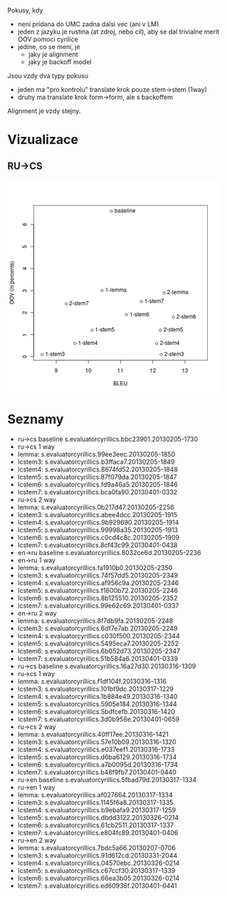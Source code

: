 Pokusy, kdy
- neni pridana do UMC zadna dalsi vec (ani v LM)
- jeden z jazyku je rustina (at zdroj, nebo cil), aby se dal trivialne merit OOV pomoci cyrilice
- jedine, co se meni, je
    - jaky je alignment
    - jaky je backoff model

Jsou vzdy dva typy pokusu
 - jeden ma "pro kontrolu" translate krok pouze stem->stem (1way)
 - druhy ma translate krok form->form, ale s backoffem

Alignment je vzdy stejny.

Vizualizace
==========
RU->CS
---
![](../results_visualisation/rucs.png?raw=true)


Seznamy
=========
- ru->cs baseline s.evaluatorcyrillics.bbc23901.20130205-1730
- ru->cs 1 way
- lemma: s.evaluatorcyrillics.99ee3eec.20130205-1850
- lcstem3: s.evaluatorcyrillics.b3ffaca7.20130205-1849
- lcstem4: s.evaluatorcyrillics.8674fd52.20130205-1848
- lcstem5: s.evaluatorcyrillics.87f079da.20130205-1847
- lcstem6: s.evaluatorcyrillics.fd9a46a5.20130205-1846
- lcstem7: s.evaluatorcyrillics.bca0fa90.20130401-0332 
- ru->cs 2 way
- lemma: s.evaluatorcyrillics.0b217d47.20130205-2256
- lcstem3: s.evaluatorcyrillics.abee4dcc.20130205-1915
- lcstem4: s.evaluatorcyrillics.9b929690.20130205-1914
- lcstem5: s.evaluatorcyrillics.99998a35.20130205-1913
- lcstem6: s.evaluatorcyrillics.c0cd4c8c.20130205-1909
- lcstem7: s.evaluatorcyrillics.8cf43c99.20130401-0438 
- en->ru baseline s.evaluatorcyrillics.8032ce6d.20130205-2236
- en->ru 1 way
- lemma: s.evaluatorcyrillics.fa1910b0.20130205-2350
- lcstem3: s.evaluatorcyrillics.74f57dd5.20130205-2349
- lcstem4: s.evaluatorcyrillics.af956c9a.20130205-2346
- lcstem5: s.evaluatorcyrillics.f1600b72.20130205-2246
- lcstem6: s.evaluatorcyrillics.8b125510.20130205-2352
- lcstem7: s.evaluatorcyrillics.99e62c69.20130401-0337 
- en->ru 2 way
- lemma: s.evaluatorcyrillics.8f7db9fa.20130205-2248
- lcstem3: s.evaluatorcyrillics.6df7e7ab.20130205-2249
- lcstem4: s.evaluatorcyrillics.c030f500.20130205-2344
- lcstem5: s.evaluatorcyrillics.5495eca7.20130205-2252
- lcstem6: s.evaluatorcyrillics.6b052d73.20130205-2347
- lcstem7: s.evaluatorcyrillics.51b584a6.20130401-0339  
- ru->cs baseline s.evaluatorcyrillics.16a27d30.20130316-1309
- ru->cs 1 way
- lemma: s.evaluatorcyrillics.f1df104f.20130316-1316
- lcstem3: s.evaluatorcyrillics.101bf9dc.20130317-1229
- lcstem4: s.evaluatorcyrillics.1b884e49.20130316-1340
- lcstem5: s.evaluatorcyrillics.5905e184.20130316-1344
- lcstem6: s.evaluatorcyrillics.5bdfcefb.20130316-1420
- lcstem7: s.evaluatorcyrillics.3d0b958e.20130401-0659 
- ru->cs 2 way
- lemma: s.evaluatorcyrillics.40ff17ee.20130316-1421
- lcstem3: s.evaluatorcyrillics.57e10b09.20130316-1320
- lcstem4: s.evaluatorcyrillics.e037eef1.20130316-1733
- lcstem5: s.evaluatorcyrillics.d6ba6129.20130316-1734
- lcstem6: s.evaluatorcyrillics.a7b0095d.20130316-1734
- lcstem7: s.evaluatorcyrillics.b48f9fb7.20130401-0440 
- ru->en baseline  s.evaluatorcyrillics.5fbad79d.20130317-1334
- ru->en 1 way
- lemma: s.evaluatorcyrillics.af027664.20130317-1334
- lcstem3: s.evaluatorcyrillics.1145f6a8.20130317-1335
- lcstem4: s.evaluatorcyrillics.b9ebafa9.20130317-1259
- lcstem5: s.evaluatorcyrillics.dbdd3122.20130326-0214
- lcstem6: s.evaluatorcyrillics.61cb2511.20130317-1337
- lcstem7: s.evaluatorcyrillics.e804fc89.20130401-0406 
- ru->en 2 way
- lemma: s.evaluatorcyrillics.7bdc5a66.20130207-0706
- lcstem3: s.evaluatorcyrillics.91d612cd.20130331-2044 
- lcstem4: s.evaluatorcyrillics.04570ebc.20130326-0214
- lcstem5: s.evaluatorcyrillics.c67ccf30.20130317-1339
- lcstem6: s.evaluatorcyrillics.66ea3b05.20130326-0214
- lcstem7: s.evaluatorcyrillics.ed60936f.20130401-0441

